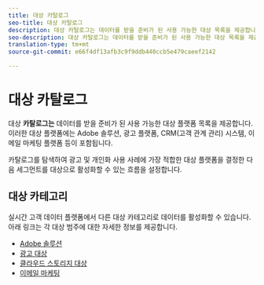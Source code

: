 ```yaml
---
title: 대상 카탈로그
seo-title: 대상 카탈로그
description: 대상 카탈로그는 데이터를 받을 준비가 된 사용 가능한 대상 목록을 제공합니다. 이러한 대상에는 Adobe 솔루션, 광고 플랫폼, 고객 관계 관리(CRM) 시스템, 이메일 마케팅 플랫폼 등이 포함됩니다.
seo-description: 대상 카탈로그는 데이터를 받을 준비가 된 사용 가능한 대상 목록을 제공합니다. 이러한 대상에는 Adobe 솔루션, 광고 플랫폼, 고객 관계 관리(CRM) 시스템, 이메일 마케팅 플랫폼 등이 포함됩니다.
translation-type: tm+mt
source-git-commit: e66f4df13afb3c9f9ddb440ccb5e479caeef2142

---
```



# 대상 카탈로그

대상 **카탈로그는** 데이터를 받을 준비가 된 사용 가능한 대상 플랫폼 목록을 제공합니다. 이러한 대상 플랫폼에는 Adobe 솔루션, 광고 플랫폼, CRM(고객 관계 관리) 시스템, 이메일 마케팅 플랫폼 등이 포함됩니다.

카탈로그를 탐색하여 광고 및 개인화 사용 사례에 가장 적합한 대상 플랫폼을 결정한 다음 세그먼트를 대상으로 활성화할 수 있는 흐름을 설정합니다.

## 대상 카테고리

실시간 고객 데이터 플랫폼에서 다른 대상 카테고리로 데이터를 활성화할 수 있습니다. 아래 링크는 각 대상 범주에 대한 자세한 정보를 제공합니다.

* [Adobe 솔루션](/help/rtcdp/destinations/adobe-destinations.md)
* [광고 대상](/help/rtcdp/destinations/advertising-destinations.md)
* [클라우드 스토리지 대상](/help/rtcdp/destinations/cloud-storage-destinations.md)
* [이메일 마케팅](/help/rtcdp/destinations/email-marketing-destinations.md)